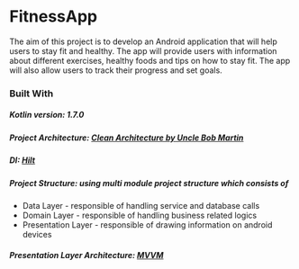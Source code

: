 # FitnessApp

The aim of this project is to develop an Android application that will help users to stay fit and healthy. The app will provide users with information about different exercises, healthy foods and tips on how to stay fit. The app will also allow users to track their progress and set goals.

### Built With  
  
##### Kotlin version: 1.7.0
##### Project Architecture: [Clean Architecture by Uncle Bob Martin](https://blog.cleancoder.com/uncle-bob/2012/08/13/the-clean-architecture.html) 
##### DI: [Hilt](https://dagger.dev/hilt/)
##### Project Structure: using multi module project structure which consists of  
 * Data Layer - responsible of handling service and database calls  
 * Domain Layer - responsible of handling business related logics  
 * Presentation Layer - responsible of drawing information on android devices
##### Presentation Layer Architecture: [MVVM](https://developer.android.com/jetpack/guide)

